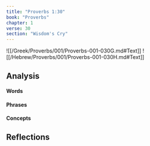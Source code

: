 ```yaml
---
title: "Proverbs 1:30"
book: "Proverbs"
chapter: 1
verse: 30
section: "Wisdom's Cry"
---
```

![[/Greek/Proverbs/001/Proverbs-001-030G.md#Text]]
![[/Hebrew/Proverbs/001/Proverbs-001-030H.md#Text]]

## Analysis

#### Words

#### Phrases

#### Concepts

## Reflections
